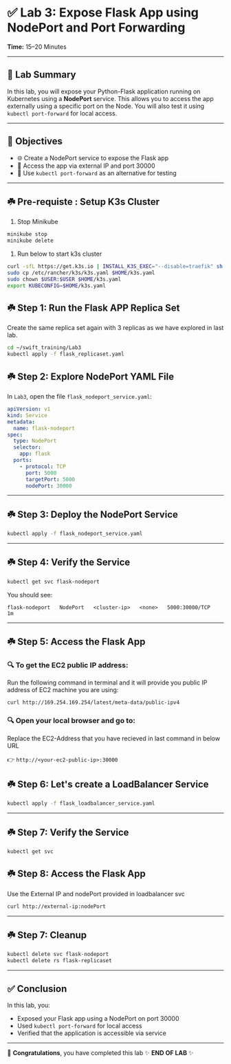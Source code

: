 
# ✅ Lab 3: Expose Flask App using NodePort and Port Forwarding

**Time:** 15–20 Minutes

---

## 🧾 Lab Summary

In this lab, you will expose your Python-Flask application running on Kubernetes using a **NodePort** service. This allows you to access the app externally using a specific port on the Node. You will also test it using `kubectl port-forward` for local access.

---

## 🎯 Objectives

- 🌐 Create a NodePort service to expose the Flask app  
- 🚪 Access the app via external IP and port 30000  
- 🧪 Use `kubectl port-forward` as an alternative for testing  

---

## ☘️ Pre-requiste : Setup K3s Cluster
1. Stop Minikube
```bash
minikube stop
minikube delete
```


1. Run below to start k3s cluster

```bash
curl -sfL https://get.k3s.io | INSTALL_K3S_EXEC="--disable=traefik" sh -
sudo cp /etc/rancher/k3s/k3s.yaml $HOME/k3s.yaml
sudo chown $USER:$USER $HOME/k3s.yaml
export KUBECONFIG=$HOME/k3s.yaml
```

## ☘️ Step 1: Run the Flask APP Replica Set
Create the same replica set again with 3 replicas as we have explored in last lab.

```bash
cd ~/swift_training/Lab3
kubectl apply -f flask_replicaset.yaml
```


## ☘️ Step 2: Explore NodePort YAML File

In `Lab3`, open the file `flask_nodeport_service.yaml`:

```yaml
apiVersion: v1
kind: Service
metadata:
  name: flask-nodeport
spec:
  type: NodePort
  selector:
    app: flask
  ports:
    - protocol: TCP
      port: 5000
      targetPort: 5000
      nodePort: 30000
```

---

## ☘️ Step 3: Deploy the NodePort Service

```bash
kubectl apply -f flask_nodeport_service.yaml
```

---

## ☘️ Step 4: Verify the Service

```bash
kubectl get svc flask-nodeport
```

You should see:

```
flask-nodeport   NodePort   <cluster-ip>   <none>   5000:30000/TCP   1m
```

---


## ☘️ Step 5: Access the Flask App

### 🔍 To get the EC2 public IP address:
Run the following command in terminal and it will provide you public IP address of EC2 machine you are using:
```bash
curl http://169.254.169.254/latest/meta-data/public-ipv4
```
### 🔍 Open your local browser and go to:
Replace the EC2-Address that you have recieved in last command in below URL

  👉 `http://<your-ec2-public-ip>:30000`


## ☘️ Step 6: Let's create a LoadBalancer Service

```bash
kubectl apply -f flask_loadbalancer_service.yaml
```

---

## ☘️ Step 7: Verify the Service

```bash
kubectl get svc 
```

## ☘️ Step 8: Access the Flask App

Use the External IP and nodePort provided in loadbalancer svc

```bash
curl http://external-ip:nodePort
```

---

## ☘️ Step 7: Cleanup

```bash
kubectl delete svc flask-nodeport
kubectl delete rs flask-replicaset
```

---

## ✅ Conclusion

In this lab, you:

- Exposed your Flask app using a NodePort on port 30000
- Used `kubectl port-forward` for local access
- Verified that the application is accessible via service

---

🎉 **Congratulations**, you have completed this lab
✨ **END OF LAB** ✨
